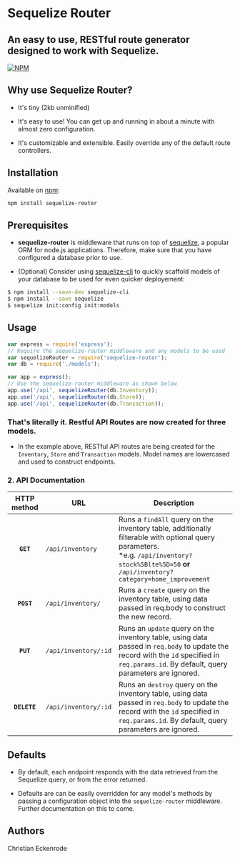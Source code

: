 # Sequelize Router

## An easy to use, RESTful route generator designed to work with Sequelize.

[![NPM](https://nodei.co/npm/sequelize-router.png)](https://nodei.co/npm/sequelize-router/)

## Why use Sequelize Router?

* It's tiny (2kb unminified)

* It's easy to use! You can get up and running in about a minute with almost zero configuration.

* It's customizable and extensible. Easily override any of the default route controllers.

## Installation

Available on [npm](https://npmjs.com/package/sequelize-router):

```sh
npm install sequelize-router
```

## Prerequisites

* **sequelize-router** is middleware that runs on top of [sequelize](https://www.npmjs.com/package/sequelize), a popular ORM for node.js applications. Therefore, make sure that you have configured a database prior to use.

* (Optional) Consider using [sequelize-cli](https://github.com/sequelize/cli) to quickly scaffold models of your database to be used for even quicker deployement:
```sh
$ npm install --save-dev sequelize-cli
$ npm install --save sequelize
$ sequelize init:config init:models
```

## Usage

```js
var express = require('express');
// Require the sequelize-router middleware and any models to be used
var sequelizeRouter = require('sequelize-router');
var db = require('./models');

var app = express();
// Use the sequelize-router middleware as shown below
app.use('/api', sequelizeRouter(db.Inventory)); 
app.use('/api', sequelizeRouter(db.Store));
app.use('/api', sequelizeRouter(db.Transaction));
```

### That's literally it. Restful API Routes are now created for three models.

* In the example above, RESTful API routes are being created for the `Inventory`, `Store` and `Transaction` models. Model names are lowercased and used to construct endpoints.

### 2. API Documentation 

| HTTP method         | URL                                                         | Description                     |
| :-------------:     | -------------------------------------------                 | ------------------------------- |
| **`GET`**           |  `/api/inventory`                                           | Runs a `findAll` query on the inventory table, additionally filterable with optional query parameters. <br> *e.g. `/api/inventory?stock%5Blte%5D=50` **or** `/api/inventory?category=home_improvement` |
| **`POST`**          |  `/api/inventory/`                                          | Runs a `create` query on the inventory table, using data passed in req.body to construct the new record. |
| **`PUT`**           | `/api/inventory/:id`                                        | Runs an `update` query on the inventory table, using data passed in `req.body` to update the record with the `id` specified in `req.params.id`. By default, query parameters are ignored.|
|**`DELETE`**            | `/api/inventory/:id`                                        | Runs an `destroy` query on the inventory table, using data passed in `req.body` to update the record with the `id` specified in `req.params.id`. By default, query parameters are ignored. |

  ## Defaults

  * By default, each endpoint responds with the data retrieved from the Sequelize query, or from the error returned.

  * Defaults are can be easily overridden for any model's methods by passing a configuration object into the `sequelize-router` middleware. Further documentation on this to come.

  ## Authors

  Christian Eckenrode
